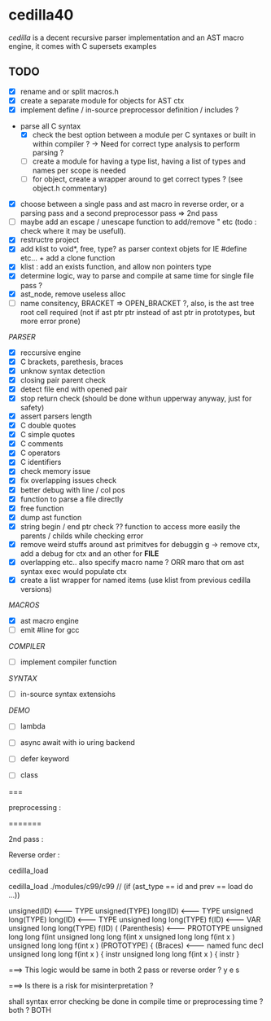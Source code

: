 # cedilla40

*cedilla* is a decent recursive parser implementation and an AST macro engine, it comes with C supersets examples

## TODO

- [x] rename and or split macros.h
- [x] create a separate module for objects for AST ctx
- [x] implement define / in-source preprocessor definition / includes ?
- parse all C syntax
	- [x] check the best option between a module per C syntaxes or built in within compiler ?
		-> Need for correct type analysis to perform parsing ?
	- [ ] create a module for having a type list, having a list of types and names per scope is needed
	- [ ] for object, create a wrapper around to get correct types ? (see object.h commentary)
- [x] choose between a single pass and ast macro in reverse order, or a parsing pass and a second preprocessor pass => 2nd pass
- [ ] maybe add an escape / unescape function to add/remove \" etc (todo : check where it may be usefull).
- [x] restructre project
- [x] add klist to void*, free, type? as parser context objets for IE #define etc... + add a clone function
- [x] klist : add an exists function, and allow non pointers type
- [x] determine logic, way to parse and compile at same time for single file pass ?
- [x] ast_node, remove useless alloc
- [ ] name consitency, BRACKET => OPEN_BRACKET ?, also, is the ast tree root cell required (not if ast ptr ptr instead of ast ptr in prototypes, but more error prone)

*PARSER*

- [x] reccursive engine
- [x] C brackets, parethesis, braces
- [x] unknow syntax detection
- [x] closing pair parent check
- [x] detect file end with opened pair
- [x] stop return check (should be done withun upperway anyway, just for safety)
- [x] assert parsers length
- [x] C double quotes
- [x] C simple quotes
- [x] C comments
- [x] C operators
- [x] C identifiers
- [x] check memory issue
- [x]  fix overlapping issues check
- [x] better debug with line / col pos
- [x] function to parse a file directly
- [x] free function
- [x] dump ast function
- [x] string begin / end ptr check ?? function to access more easily the parents / childs while checking error
- [x] remove weird stuffs around ast primitves for debuggin g -> remove ctx, add a debug for ctx and an other for __FILE__
- [x] overlapping etc.. also specify macro name ? ORR maro that om ast syntax exec would populate ctx
- [x] create a list wrapper for named items (use klist from previous cedilla versions)

*MACROS*
- [x] ast macro engine
- [ ] emit #line for gcc

*COMPILER*
- [ ] implement compiler function

*SYNTAX*
- [ ] in-source syntax extensiohs

*DEMO*
- [ ] lambda
- [ ] async await with io uring backend
- [ ] defer keyword
- [ ] class


===

preprocessing :


=======


2nd pass :


Reverse order :

cedilla_load

cedilla_load ./modules/c99/c99
// (if (ast_type == id and prev == load do ...))

unsigned(ID) <--- TYPE
unsigned(TYPE) long(ID) <--- TYPE
unsigned long(TYPE) long(ID) <--- TYPE
unsigned long long(TYPE) 	f(ID) <--- VAR
unsigned long long(TYPE) 	f(ID) \( (Parenthesis)  <--- PROTOTYPE
unsigned long long 	f(int
unsigned long long 	f(int x
unsigned long long 	f(int x )
unsigned long long 	f(int x ) (PROTOTYPE) { (Braces) <--- named func decl
unsigned long long 	f(int x ) { instr
unsigned long long 	f(int x ) { instr }

===> This logic would be same in both 2 pass or reverse order ?
y e s

===> Is there is a risk for misinterpretation ?


shall syntax error checking be done in compile time or preprocessing time ? both ?
BOTH
